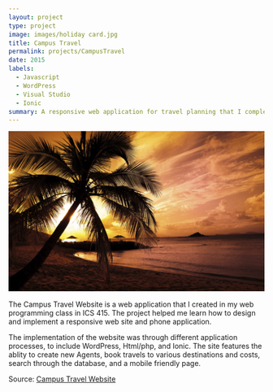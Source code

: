 ```yaml
---
layout: project
type: project
image: images/holiday card.jpg
title: Campus Travel
permalink: projects/CampusTravel
date: 2015
labels:
  - Javascript
  - WordPress
  - Visual Studio
  - Ionic
summary: A responsive web application for travel planning that I completed in ICS 415.
---
```


<img class="ui medium right floated rounded image" src="../images/holiday card.jpg">

The Campus Travel Website is a web application that I created in my web programming class in ICS 415. The project helped me learn how to design and implement a responsive web site and phone application.

The implementation of the website was through different application processes, to include WordPress, Html/php, and Ionic. The site features the ablity to create new Agents, book travels to various destinations and costs, search through the database, and a mobile friendly page.
 
Source: <a href="http://kodayv.ics415.com/"><i class=""></i>Campus Travel Website</a>
